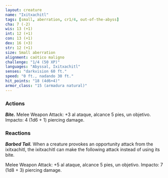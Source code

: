 ```yaml
---
layout: creature
name: "Ixitxachitl"
tags: [small, aberration, cr1/4, out-of-the-abyss]
cha: 7 (-2)
wis: 13 (+1)
int: 12 (+1)
con: 13 (+1)
dex: 16 (+3)
str: 12 (+1)
size: Small aberration
alignment: caótico maligno
challenge: "1/4 (50 XP)"
languages: "Abyssal, Ixitxachitl"
senses: "darkvision 60 ft."
speed: "0 ft., nadando 30 ft."
hit_points: "18 (4d6+4)"
armor_class: "15 (armadura natural)"
---
```


### Actions

***Bite.*** Melee Weapon Attack: +3 al ataque, alcance 5 pies, un objetivo. Impacto: 4 (1d6 + 1) piercing damage.

### Reactions

***Barbed Tail.*** When a creature provokes an opportunity attack from the ixitxachitl, the ixitxachitl can make the following attack instead of using its bite.

Melee Weapon Attack: +5 al ataque, alcance 5 pies, un objetivo. Impacto: 7 (1d8 + 3) piercing damage.